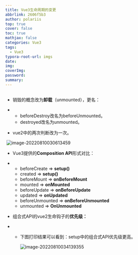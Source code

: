 ```yaml
---
title: Vue3生命周期的变更
abbrlink: 2606f5b3
author: polariis
top: true
cover: false
toc: true
mathjax: false
categories: Vue3
tags:
  - Vue3
typora-root-url: imgs
date:
img:
coverImg:
password:
summary:
---
```


## 

- 销毁的概念改为**卸载**（unmounted），更名：

- - beforeDestroy改名为beforeUnmounted。
  - destroyed改名为unmounted。

- vue2中的两次判断改为一次。

​    ![image-20220810030613459](C:\Users\失频本人\Desktop\blog修改历史\blog\source\_posts\image-20220810030613459.png)

- Vue3提供的**Composition API**形式对比：

- - beforeCreate	 => 	**setup()**
  - created 	=> 	**setup()**
  - beforeMount	 => 	**onBeforeMount**
  - mounted		 => 	**onMounted**
  - beforeUpdate 	 => 	**onBeforeUpdate**
  - updated	 	=> 	**onUpdated**
  - beforeUnmounted 	=>	 **onBeforeUnmounted**
  - unmounted 	=> 	**OnUnmounted**

- 组合式API的vue2生命钩子的**优先级：**

- - 下图打印结果可以看到：setup中的组合式API优先级更高。

    ![image-20220810034139355](C:\Users\失频本人\Desktop\blog修改历史\blog\source\_posts\image-20220810034139355-16600741018631.png)
